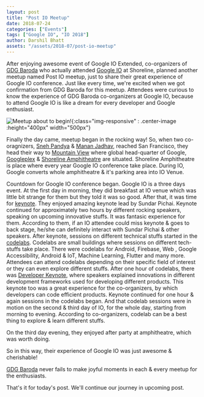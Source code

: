 ```yaml
---
layout: post
title: "Post IO Meetup"
date: 2018-07-24
categories: ["Events"]
tags: ["Google IO", "IO 2018"]
author: Darshil Bhatt
assets: "/assets/2018-07/post-io-meetup"
---
```


After enjoying awesome event of Google IO Extended, co-organizers of [GDG Baroda](https://gdgbaroda.com/) who actually attended [Google IO](https://events.google.com/io/) at Shoreline, planned another meetup named Post IO meetup, just to share their great experience of Google IO conference. Just like every time, we're excited when we got confirmation from GDG Baroda for this meetup. Attendees were curious to know the experience of GDG Baroda co-organizers at Google IO, because to attend Google IO is like a dream for every developer and Google enthusiast.

![Meetup about to begin!]({{page.assets}}/post_io.jpg){:class="img-responsive" : .center-image :height="400px" width="500px"}

Finally the day came, meetup began in the rocking way! So, when two co-oragnizers, [Sneh Pandya](https://twitter.com/SnehPandya18) & [Manan Jadhav](https://twitter.com/curosmj), reached San Francisco, they head their way to [Mountain View](https://en.wikipedia.org/wiki/Mountain_View,_California) where global head-quarter of Google, [Googleplex](https://en.wikipedia.org/wiki/Googleplex) & [Shoreline Amphitheatre](https://en.wikipedia.org/wiki/Shoreline_Amphitheatre) are situated. Shoreline Amphitheatre is place where every year Google IO conference take place. During IO, Google converts whole amphitheatre & it's parking area into IO Venue.

 Countdown for Google IO conference began. Google IO is a three days event. At the first day in morning, they did breakfast at IO venue which was little bit strange for them but they told it was so good. After that, it was time for [keynote](https://www.theverge.com/2018/5/8/17320962/google-io-keynote-2018-announcements-news-android-p). They enjoyed amazing keynote lead by Sundar Pichai. Keynote continued for approximately two hours by different rocking speakers, speaking on upcoming innovative stuffs. It was fantasic experience for them. According to them, if an IO attendee could miss keynote & goes to back stage, he/she can definitely interact with Sundar Pichai & other speakers. After keynote, sessions on different technical stuffs started in the [codelabs](https://events.google.com/io/schedule/?section=may-8). Codelabs are small buildings where sessions on different tech-stuffs take place. There were codelabs for Android, Firebase, Web , Google Accessibility, Android & IoT, Machine Learning, Flutter and many more. Attendees can attend codelabs depending on their specific field of interest or they can even explore different stuffs. After one hour of codelabs, there was [Developer Keynote](https://events.google.com/io/schedule/?section=may-8), where speakers explained innovations in different development frameworks used for developing different products. This keynote too was a great experience for the co-organizers, by which developers can code efficient products. Keynote continued for one hour & again sessions in the codelabs began. And that codelab sessions were in motion on the second & third day of IO, for the whole day, starting from morning to evening. According to co-organizers, codelab can be a best thing to explore & learn different stuffs.

On the third day evening, they enjoyed after party at amphitheatre, which was worth doing.

So in this way, their experience of Google IO was just awesome & cherishable!

[GDG Baroda](https://gdgbaroda.com/) never fails to make joyful moments in each & every meetup for the enthusiasts.

That's it for today's post. We'll continue our journey in upcoming post.
